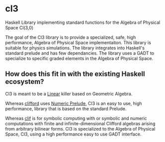 # cl3
Haskell Library implementing standard functions for the Algebra of Physical Space Cl(3,0)

The goal of the Cl3 library is to provide a specialized, safe, high performance, Algebra of Physical Space implementaiton.
This library is suitable for physics simulations.  The library integrates into Haskell's standard prelude and has few dependancies.
The library uses a GADT to specialize to specific graded elements in the Algebra of Physical Space.

## How does this fit in with the existing Haskell ecosystem?
Cl3 is meant to be a [Linear](https://hackage.haskell.org/package/linear) killer based on Geometric Algebra.

Whereas [clifford](https://hackage.haskell.org/package/clifford) uses [Numeric Prelude](https://hackage.haskell.org/package/numeric-prelude), 
Cl3 is an easy to use, high performance, library that is based on the standard Prelude.

Whereas [clif](https://hackage.haskell.org/package/clif) is for symbolic computing with or symbolic and numeric computations
with finite and infinite-dimensional Clifford algebras arising from arbitrary bilinear forms.  Cl3 is specialized to the
Algebra of Physical Space, Cl3, using a high performance easy to use GADT interface.